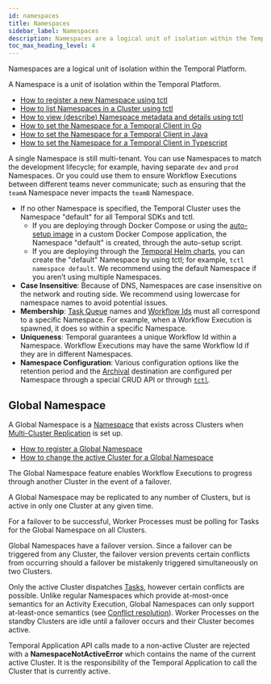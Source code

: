 ```yaml
---
id: namespaces
title: Namespaces
sidebar_label: Namespaces
description: Namespaces are a logical unit of isolation within the Temporal Platform.
toc_max_heading_level: 4
---
```


<!-- THIS FILE IS GENERATED. DO NOT EDIT THIS FILE DIRECTLY -->

Namespaces are a logical unit of isolation within the Temporal Platform.

A Namespace is a unit of isolation within the Temporal Platform.

- [How to register a new Namespace using tctl](/tctl/namespace/register)
- [How to list Namespaces in a Cluster using tctl](/tctl/namespace/list)
- [How to view (describe) Namespace metadata and details using tctl](/tctl/namespace/describe)
- [How to set the Namespace for a Temporal Client in Go](/go/how-to-set-the-namespace-for-a-temporal-client-in-go)
- [How to set the Namespace for a Temporal Client in Java](/java/how-to-set-the-namespace-for-a-temporal-client-in-java)
- [How to set the Namespace for a Temporal Client in Typescript](/typescript/how-to-set-the-namespace-for-a-temporal-client-in-typescript)

A single Namespace is still multi-tenant.
You can use Namespaces to match the development lifecycle; for example, having separate `dev` and `prod` Namespaces.
Or you could use them to ensure Workflow Executions between different teams never communicate; such as ensuring that the `teamA` Namespace never impacts the `teamB` Namespace.

- If no other Namespace is specified, the Temporal Cluster uses the Namespace "default" for all Temporal SDKs and tctl.
  - If you are deploying through Docker Compose or using the [auto-setup image](https://github.com/temporalio/docker-builds/blob/main/docker/auto-setup.sh) in a custom Docker Compose application, the Namespace "default" is created, through the auto-setup script.
  - If you are deploying through the [Temporal Helm charts](https://github.com/temporalio/helm-charts), you can create the "default" Namespace by using tctl; for example, `tctl namespace default`.
    We recommend using the default Namespace if you aren’t using multiple Namespaces.
- **Case Insensitive**: Because of DNS, Namespaces are case insensitive on the network and routing side.
  We recommend using lowercase for namespace names to avoid potential issues.
- **Membership**: [Task Queue](/tasks/#task-queues) names and [Workflow Ids](/workflows/#workflow-id) must all correspond to a specific Namespace.
  For example, when a Workflow Execution is spawned, it does so within a specific Namespace.
- **Uniqueness**: Temporal guarantees a unique Workflow Id within a Namespace.
  Workflow Executions may have the same Workflow Id if they are in different Namespaces.
- **Namespace Configuration**: Various configuration options like the retention period and the [Archival](/clusters/#archival) destination are configured per Namespace through a special CRUD API or through [`tctl`](/tctl).

## Global Namespace

A Global Namespace is a [Namespace](#) that exists across Clusters when [Multi-Cluster Replication](/clusters/#multi-cluster-replication) is set up.

- [How to register a Global Namespace](/tctl/namespace/register/#--global-namespace)
- [How to change the active Cluster for a Global Namespace](/tctl/namespace/update/#--active-cluster)

The Global Namespace feature enables Workflow Executions to progress through another Cluster in the event of a failover.

A Global Namespace may be replicated to any number of Clusters, but is active in only one Cluster at any given time.

For a failover to be successful, Worker Processes must be polling for Tasks for the Global Namespace on all Clusters.

Global Namespaces have a failover version.
Since a failover can be triggered from any Cluster, the failover version prevents certain conflicts from occurring should a failover be mistakenly triggered simultaneously on two Clusters.

Only the active Cluster dispatches [Tasks](/tasks/#), however certain conflicts are possible.
Unlike regular Namespaces which provide at-most-once semantics for an Activity Execution, Global Namespaces can only support at-least-once semantics (see [Conflict resolution](/concepts/what-is-multiple-cluster-replication/#conflict-resolution)).
Worker Processes on the standby Clusters are idle until a failover occurs and their Cluster becomes active.

Temporal Application API calls made to a non-active Cluster are rejected with a **NamespaceNotActiveError** which contains the name of the current active Cluster.
It is the responsibility of the Temporal Application to call the Cluster that is currently active.
